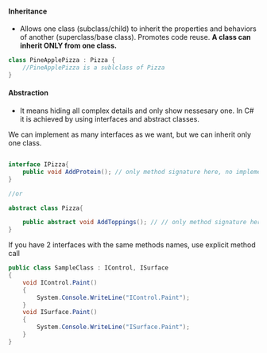 #### Inheritance 
- Allows one class (subclass/child) to inherit the properties and behaviors of another (superclass/base class).
Promotes code reuse. **A class can inherit ONLY from one class.**

```csharp
class PineApplePizza : Pizza {
    //PineApplePizza is a sublclass of Pizza
}  
```

#### Abstraction

- It means hiding all complex details and only show nessesary one. In C# it is achieved by using interfaces and abstract classes. 

We can implement as many interfaces as we want, but we can inherit only one class.

```csharp

interface IPizza{
    public void AddProtein(); // only method signature here, no implementation, have to implement in a class
}

//or 

abstract class Pizza{

    public abstract void AddToppings(); // // only method signature here, no implementation, have to implement in a subclass
}


```


If you have 2 interfaces with the same methods names, use explicit method call

```cs
public class SampleClass : IControl, ISurface
{
    void IControl.Paint()
    {
        System.Console.WriteLine("IControl.Paint");
    }
    void ISurface.Paint()
    {
        System.Console.WriteLine("ISurface.Paint");
    }
}

```